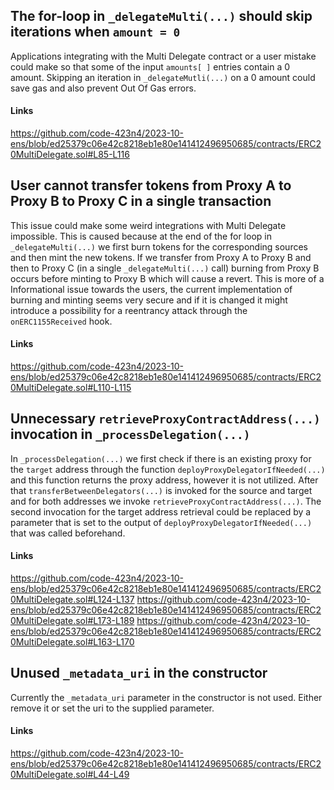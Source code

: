 ## The for-loop in `_delegateMulti(...)` should skip iterations when `amount = 0`
Applications integrating with the Multi Delegate contract or a user mistake could make so that some of the input `amounts[ ]` entries contain a 0 amount. Skipping an iteration in `_delegateMutli(...)` on a 0 amount could save gas and also prevent Out Of Gas errors.
#### Links
https://github.com/code-423n4/2023-10-ens/blob/ed25379c06e42c8218eb1e80e141412496950685/contracts/ERC20MultiDelegate.sol#L85-L116
## User cannot transfer tokens from Proxy A to Proxy B to Proxy C in a single transaction
This issue could make some weird integrations with Multi Delegate impossible. This is caused because at the end of the for loop in `_delegateMulti(...)` we first burn tokens for the corresponding sources and then mint the new tokens. If we transfer from Proxy A to Proxy B and then to Proxy C (in a single `_delegateMulti(...)` call) burning from Proxy B occurs before minting to Proxy B which will cause a revert. This is more of a Informational issue towards the users, the current implementation of burning and minting seems very secure and if it is changed it might introduce a possibility for a reentrancy attack through the `onERC1155Received` hook.
#### Links
https://github.com/code-423n4/2023-10-ens/blob/ed25379c06e42c8218eb1e80e141412496950685/contracts/ERC20MultiDelegate.sol#L110-L115
## Unnecessary `retrieveProxyContractAddress(...)` invocation in `_processDelegation(...)`
In `_processDelegation(...)` we first check if there is an existing proxy for the `target` address through the function `deployProxyDelegatorIfNeeded(...)` and this function returns the proxy address, however it is not utilized. After that `transferBetweenDelegators(...)` is invoked for the source and target and for both addresses we invoke `retrieveProxyContractAddress(...)`. The second invocation for the target address retrieval could be replaced by a parameter that is set to the output of  `deployProxyDelegatorIfNeeded(...) ` that was called beforehand. 
#### Links
https://github.com/code-423n4/2023-10-ens/blob/ed25379c06e42c8218eb1e80e141412496950685/contracts/ERC20MultiDelegate.sol#L124-L137
https://github.com/code-423n4/2023-10-ens/blob/ed25379c06e42c8218eb1e80e141412496950685/contracts/ERC20MultiDelegate.sol#L173-L189
https://github.com/code-423n4/2023-10-ens/blob/ed25379c06e42c8218eb1e80e141412496950685/contracts/ERC20MultiDelegate.sol#L163-L170
## Unused `_metadata_uri` in the constructor
Currently the  `_metadata_uri` parameter in the constructor is not used. Either remove it or set the uri to the supplied parameter.
#### Links
https://github.com/code-423n4/2023-10-ens/blob/ed25379c06e42c8218eb1e80e141412496950685/contracts/ERC20MultiDelegate.sol#L44-L49